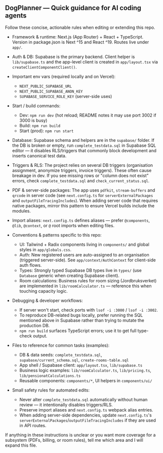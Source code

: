 ## DogPlanner — Quick guidance for AI coding agents

Follow these concise, actionable rules when editing or extending this repo.

- Framework & runtime: Next.js (App Router) + React + TypeScript. Version in package.json is Next ^15 and React ^19. Routes live under `app/`.
- Auth & DB: Supabase is the primary backend. Client helper is `lib/supabase.ts` and the app-level client is created in `app/layout.tsx` via `createClientComponentClient()`.
- Important env vars (required locally and on Vercel):
  - `NEXT_PUBLIC_SUPABASE_URL`
  - `NEXT_PUBLIC_SUPABASE_ANON_KEY`
  - `SUPABASE_SERVICE_ROLE_KEY` (server-side uses)

- Start / build commands:
  - Dev: `npm run dev` (hot reload; README notes it may use port 3002 if 3000 is busy)
  - Build: `npm run build`
  - Start (prod): `npm run start`

- Database: Supabase schema and helpers are in the `supabase/` folder. If the DB is broken or empty, run `complete_testdata.sql` in Supabase SQL editor — it disables RLS/triggers that commonly block development and inserts canonical test data.

- Triggers & RLS: The project relies on several DB triggers (organisation assignment, anonymize triggers, invoice triggers). These often cause breakage in dev. If you see missing rows or "column does not exist" errors, check `complete_testdata.sql` and `check_current_status.sql`.

- PDF & server-side packages: The app uses `pdfkit`, `stream-buffers` and `qrcode` in server code (see `next.config.ts` for `serverExternalPackages` and `outputFileTracingIncludes`). When adding server code that requires native packages, mirror this pattern to ensure Vercel builds include the modules.

- Import aliases: `next.config.ts` defines aliases — prefer `@components`, `@lib`, `@context`, or `@` root imports when editing files.

- Conventions & patterns specific to this repo:
  - UI: Tailwind + Radix components living in `components/` and global styles in `app/globals.css`.
  - Auth: New registered users are auto-assigned to an organisation (triggered server-side). See `app/context/AuthContext` for client-side auth flows.
  - Types: Strongly typed Supabase DB types live in `types/` (use `Database` generic when creating Supabase client).
  - Room calculations: Business rules for room sizing (Jordbruksverket) are implemented in `lib/roomCalculator.ts` — reference this when touching capacity logic.

- Debugging & developer workflows:
  - If server won't start, check ports with `lsof -i :3000` / `lsof -i :3002`.
  - To reproduce DB-related bugs locally, prefer running the SQL mentioned above in Supabase rather than trying to mutate the production DB.
  - `npm run build` surfaces TypeScript errors; use it to get full type-check output.

- Files to reference for common tasks (examples):
  - DB & data seeds: `complete_testdata.sql`, `supabase/current_schema.sql`, `create-rooms-table.sql`
  - App shell / Supabase client: `app/layout.tsx`, `lib/supabase.ts`
  - Business logic examples: `lib/roomCalculator.ts`, `lib/pricing.ts`, `lib/pensionatCalculations.ts`
  - Reusable components: `components/*`, UI helpers in `components/ui/`

- Small safety rules for automated edits:
  - Never alter `complete_testdata.sql` automatically without human review — it intentionally disables triggers/RLS.
  - Preserve import aliases and `next.config.ts` webpack alias entries.
  - When adding server-side dependencies, update `next.config.ts`'s `serverExternalPackages`/`outputFileTracingIncludes` if they are used in API routes.

If anything in these instructions is unclear or you want more coverage for a subsystem (PDFs, billing, or room rules), tell me which area and I will expand this file.
